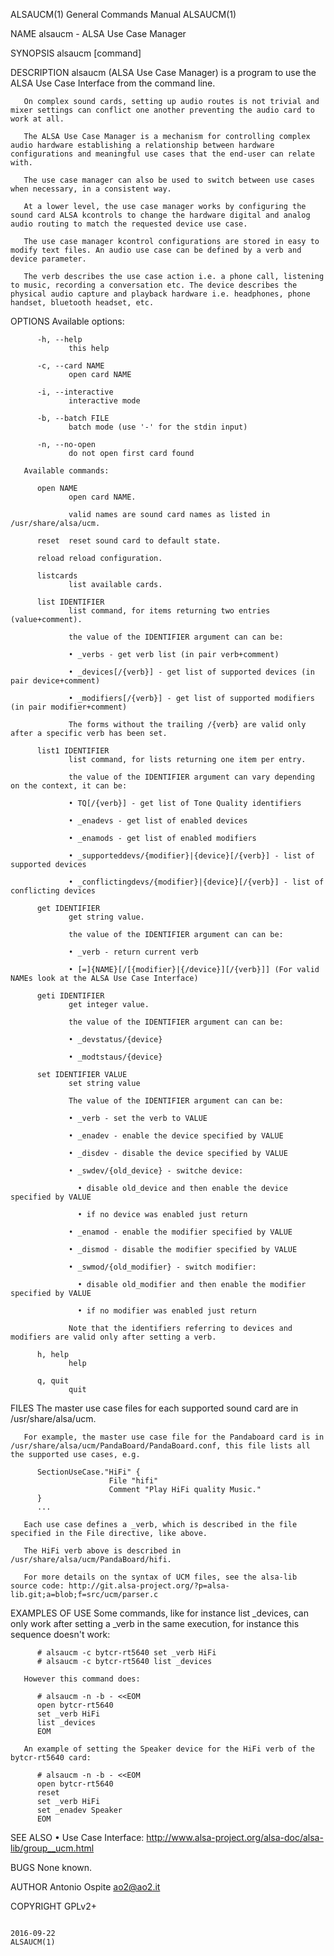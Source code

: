ALSAUCM(1)                                                                                                                                      General Commands Manual                                                                                                                                      ALSAUCM(1)

NAME
       alsaucm - ALSA Use Case Manager

SYNOPSIS
       alsaucm <options> [command]

DESCRIPTION
       alsaucm (ALSA Use Case Manager) is a program to use the ALSA Use Case Interface from the command line.

       On complex sound cards, setting up audio routes is not trivial and mixer settings can conflict one another preventing the audio card to work at all.

       The ALSA Use Case Manager is a mechanism for controlling complex audio hardware establishing a relationship between hardware configurations and meaningful use cases that the end-user can relate with.

       The use case manager can also be used to switch between use cases when necessary, in a consistent way.

       At a lower level, the use case manager works by configuring the sound card ALSA kcontrols to change the hardware digital and analog audio routing to match the requested device use case.

       The use case manager kcontrol configurations are stored in easy to modify text files. An audio use case can be defined by a verb and device parameter.

       The verb describes the use case action i.e. a phone call, listening to music, recording a conversation etc. The device describes the physical audio capture and playback hardware i.e. headphones, phone handset, bluetooth headset, etc.

OPTIONS
       Available options:

          -h, --help
                 this help

          -c, --card NAME
                 open card NAME

          -i, --interactive
                 interactive mode

          -b, --batch FILE
                 batch mode (use '-' for the stdin input)

          -n, --no-open
                 do not open first card found

       Available commands:

          open NAME
                 open card NAME.

                 valid names are sound card names as listed in /usr/share/alsa/ucm.

          reset  reset sound card to default state.

          reload reload configuration.

          listcards
                 list available cards.

          list IDENTIFIER
                 list command, for items returning two entries (value+comment).

                 the value of the IDENTIFIER argument can can be:

                 • _verbs - get verb list (in pair verb+comment)

                 • _devices[/{verb}] - get list of supported devices (in pair device+comment)

                 • _modifiers[/{verb}] - get list of supported modifiers (in pair modifier+comment)

                 The forms without the trailing /{verb} are valid only after a specific verb has been set.

          list1 IDENTIFIER
                 list command, for lists returning one item per entry.

                 the value of the IDENTIFIER argument can vary depending on the context, it can be:

                 • TQ[/{verb}] - get list of Tone Quality identifiers

                 • _enadevs - get list of enabled devices

                 • _enamods - get list of enabled modifiers

                 • _supporteddevs/{modifier}|{device}[/{verb}] - list of supported devices

                 • _conflictingdevs/{modifier}|{device}[/{verb}] - list of conflicting devices

          get IDENTIFIER
                 get string value.

                 the value of the IDENTIFIER argument can can be:

                 • _verb - return current verb

                 • [=]{NAME}[/[{modifier}|{/device}][/{verb}]] (For valid NAMEs look at the ALSA Use Case Interface)

          geti IDENTIFIER
                 get integer value.

                 the value of the IDENTIFIER argument can can be:

                 • _devstatus/{device}

                 • _modtstaus/{device}

          set IDENTIFIER VALUE
                 set string value

                 The value of the IDENTIFIER argument can can be:

                 • _verb - set the verb to VALUE

                 • _enadev - enable the device specified by VALUE

                 • _disdev - disable the device specified by VALUE

                 • _swdev/{old_device} - switche device:

                   • disable old_device and then enable the device specified by VALUE

                   • if no device was enabled just return

                 • _enamod - enable the modifier specified by VALUE

                 • _dismod - disable the modifier specified by VALUE

                 • _swmod/{old_modifier} - switch modifier:

                   • disable old_modifier and then enable the modifier specified by VALUE

                   • if no modifier was enabled just return

                 Note that the identifiers referring to devices and modifiers are valid only after setting a verb.

          h, help
                 help

          q, quit
                 quit

FILES
       The master use case files for each supported sound card are in /usr/share/alsa/ucm.

       For example, the master use case file for the Pandaboard card is in /usr/share/alsa/ucm/PandaBoard/PandaBoard.conf, this file lists all the supported use cases, e.g.

          SectionUseCase."HiFi" {
                          File "hifi"
                          Comment "Play HiFi quality Music."
          }
          ...

       Each use case defines a _verb, which is described in the file specified in the File directive, like above.

       The HiFi verb above is described in /usr/share/alsa/ucm/PandaBoard/hifi.

       For more details on the syntax of UCM files, see the alsa-lib source code: http://git.alsa-project.org/?p=alsa-lib.git;a=blob;f=src/ucm/parser.c

EXAMPLES OF USE
       Some commands, like for instance list _devices, can only work after setting a _verb in the same execution, for instance this sequence doesn't work:

          # alsaucm -c bytcr-rt5640 set _verb HiFi
          # alsaucm -c bytcr-rt5640 list _devices

       However this command does:

          # alsaucm -n -b - <<EOM
          open bytcr-rt5640
          set _verb HiFi
          list _devices
          EOM

       An example of setting the Speaker device for the HiFi verb of the bytcr-rt5640 card:

          # alsaucm -n -b - <<EOM
          open bytcr-rt5640
          reset
          set _verb HiFi
          set _enadev Speaker
          EOM

SEE ALSO
       • Use Case Interface: http://www.alsa-project.org/alsa-doc/alsa-lib/group__ucm.html

BUGS
       None known.

AUTHOR
       Antonio Ospite <ao2@ao2.it>

COPYRIGHT
       GPLv2+

                                                                                                                                                       2016-09-22                                                                                                                                            ALSAUCM(1)
